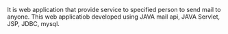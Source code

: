It is web application that provide service to specified person to send mail to anyone.
This web applicatiob developed using JAVA mail api, JAVA Servlet, JSP, JDBC, mysql.
